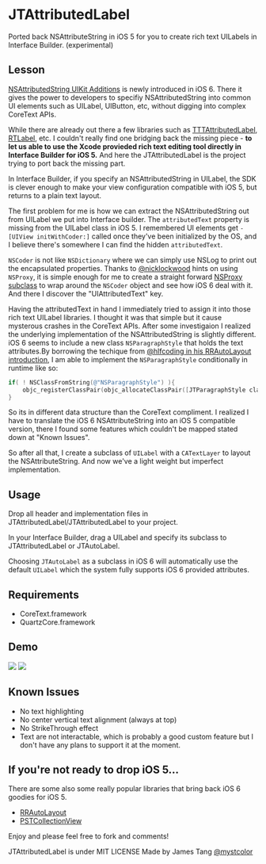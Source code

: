 JTAttributedLabel
=================

Ported back NSAttributeString in iOS 5 for you to create rich text UILabels in Interface Builder. (experimental)

Lesson
------

[NSAttributedString UIKit Additions](http://developer.apple.com/library/ios/#documentation/uikit/reference/NSAttributedString_UIKit_Additions/Reference/Reference.html) is newly introduced in iOS 6. There it gives the power to developers to specifiy NSAttributedString into common UI elements such as UILabel, UIButton, etc, without digging into complex CoreText APIs.

While there are already out there a few libraries such as [TTTAttributedLabel](https://github.com/mattt/TTTAttributedLabel), [RTLabel](https://github.com/honcheng/RTLabel), etc. I couldn't really find one bridging back the missing piece - **to let us able to use the Xcode provieded rich text editing tool directly in Interface Builder for iOS 5.** And here the JTAttributedLabel is the project trying to port back the missing part.

In Interface Builder, if you specify an NSAttributedString in UILabel, the SDK is clever enough to make your view configuration compatible with iOS 5, but returns to a plain text layout.

The first problem for me is how we can extract the NSAttributedString out from UILabel we put into Interface builder. The `attributedText` property is missing from the UILabel class in iOS 5. I remembered UI elements get `-[UIView initWithCoder:]` called once they've been initialized by the OS, and I believe there's somewhere I can find the hidden `attributedText`.

`NSCoder` is not like `NSDictionary` where we can simply use NSLog to print out the encapsulated properties. Thanks to [@nicklockwood](https://twitter.com/nicklockwood/status/287115589527408640) hints on using `NSProxy`, it is simple enough for me to create a straight forward [NSProxy subclass](https://gist.github.com/4466616) to wrap around the `NSCoder` object and see how iOS 6 deal with it. And there I discover the "UIAttributedText" key.

Having the attributedText in hand I immediately tried to assign it into those rich text UILabel libraries. I thought it was that simple but it cause mysterous crashes in the CoreText APIs. After some investigaion I realized the underlying implementation of the NSAttributedString is slightly different. iOS 6 seems to include a new class `NSParagraphStyle` that holds the text attributes.By borrowing the techique from [@hlfcoding in his RRAutoLayout introduction][1], I am able to implement the `NSParagraphStyle` conditionally in runtime like so:

```objective-c
if( ! NSClassFromString(@"NSParagraphStyle") ){
    objc_registerClassPair(objc_allocateClassPair([JTParagraphStyle class], "NSParagraphStyle", 0));
}
```

So its in different data structure than the CoreText compliment. I realized I have to translate the iOS 6 NSAttributeString into an iOS 5 compatible version, there I found some features which couldn't be mapped stated down at "Known Issues".

So after all that, I create a subclass of `UILabel` with a `CATextLayer` to layout the NSAttributeString. And now we've a light weight but imperfect implementation.


Usage
-----

Drop all header and implementation files in JTAttributedLabel/JTAttributedLabel to your project.

In your Interface Builder, drag a UILabel and specify its subclass to JTAttributedLabel or JTAutoLabel.

Choosing `JTAutoLabel` as a subclass in iOS 6 will automatically use the default `UILabel` which the system fully supports iOS 6 provided attributes.

Requirements
------------

- CoreText.framework
- QuartzCore.framework

Demo
----

<img src=https://github.com/mystcolor/JTAttributedText/raw/master/demo1.png></img>
<img src=https://github.com/mystcolor/JTAttributedText/raw/master/knownissue.png></img>


Known Issues
------------

- No text highlighting
- No center vertical text alignment (always at top)
- No StrikeThrough effect
- Text are not interactable, which is probably a good custom feature but I don't have any plans to support it at the moment.


If you're not ready to drop iOS 5...
------------------------------------

There are some also some really popular libraries that bring back iOS 6 goodies for iOS 5.
- [RRAutoLayout][1]
- [PSTCollectionView](https://github.com/steipete/PSTCollectionView) 

[1]:https://github.com/RolandasRazma/RRAutoLayout


Enjoy and please feel free to fork and comments!

JTAttributedLabel is under MIT LICENSE
Made by James Tang [@mystcolor](http://www.twitter.com/mystcolor)

